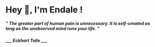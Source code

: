 <h1 title="head"> Hey 👋, I'm Endale !</h1>

**<h5><i>" The greater part of human pain is unnecessary. It is self-created as long as the unobserved mind runs your life. "</i></h5>**

*<b>___ Eckhart Tolle ___</b>*
